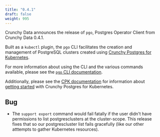 ```yaml
---
title: "0.4.1"
draft: false
weight: 995
---
```


[Crunchy Postgres for Kubernetes]: https://www.crunchydata.com/products/crunchy-postgresql-for-kubernetes
[`pgo` CLI documentation]: https://access.crunchydata.com/documentation/postgres-operator-client/latest

Crunchy Data announces the release of `pgo`, Postgres Operator Client from Crunchy Data 0.4.1.

Built as a `kubectl` plugin, the `pgo` CLI facilitates the creation and management of PostgreSQL clusters created using [Crunchy Postgres for Kubernetes][].

For more information about using the CLI and the various commands available, please see the [`pgo` CLI documentation][].

Additionally, please see the [CPK documentation](https://access.crunchydata.com/documentation/postgres-operator/latest) for information about [getting started](https://access.crunchydata.com/documentation/postgres-operator/latest/quickstart/) with Crunchy Postgres for Kubernetes.

## Bug 

- The `support export` command would fail fatally if the user didn't have permissions to list postgresclusters at the cluster-scope. This release fixes that so our postgrescluster list fails gracefully (like our other atttempts to gather Kubernetes resources).